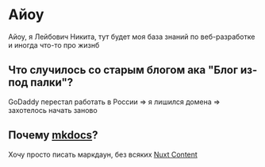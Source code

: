 # Айоу

Айоу, я Лейбович Никита, тут будет моя база знаний по веб-разработке и иногда что-то про жизнб

## Что случилось со старым блогом ака "Блог из-под палки"? 

GoDaddy перестал работать в России => я лишился домена => захотелось начать заново

## Почему [mkdocs](https://squidfunk.github.io/mkdocs-material/)?

Хочу просто писать маркдаун, без всяких [Nuxt Content](https://content.nuxtjs.org/) 

